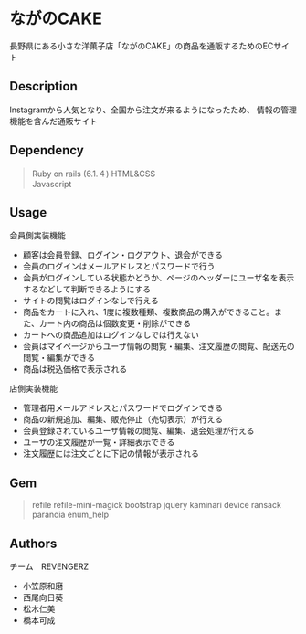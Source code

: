 
# **ながのCAKE**
長野県にある小さな洋菓子店「ながのCAKE」の商品を通販するためのECサイト


## Description
Instagramから人気となり、全国から注文が来るようになったため、
情報の管理機能を含んだ通販サイト


## Dependency

>  Ruby on rails (6.1.４) 
>  HTML&CSS  
>  Javascript


## Usage
会員側実装機能
- 顧客は会員登録、ログイン・ログアウト、退会ができる
- 会員のログインはメールアドレスとパスワードで行う
- 会員がログインしている状態かどうか、ページのヘッダーにユーザ名を表示するなどして判断できるようにする
- サイトの閲覧はログインなしで行える
- 商品をカートに入れ、1度に複数種類、複数商品の購入ができること。また、カート内の商品は個数変更・削除ができる
- カートへの商品追加はログインなしでは行えない
- 会員はマイページからユーザ情報の閲覧・編集、注文履歴の閲覧、配送先の閲覧・編集ができる
- 商品は税込価格で表示される

店側実装機能
- 管理者用メールアドレスとパスワードでログインできる
- 商品の新規追加、編集、販売停止（売切表示）が行える
- 会員登録されているユーザ情報の閲覧、編集、退会処理が行える
- ユーザの注文履歴が一覧・詳細表示できる
- 注文履歴には注文ごとに下記の情報が表示される


## Gem
> refile
> refile-mini-magick
> bootstrap
> jquery
> kaminari
> device
> ransack
> paranoia
> enum_help


## Authors
チーム　REVENGERZ
- 小笠原和磨
- 西尾向日葵
- 松木仁美
- 橋本可成
